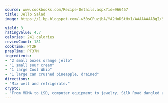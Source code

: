 ```yaml
---
source: www.cookbooks.com/Recipe-Details.aspx?id=966457
title: Jello Salad
image: https://1.bp.blogspot.com/-w30sCPuzjbA/YA2HuDStHxI/AAAAAAAABgI/SqKeX6pyGskuQq64mYIXNGnjGla3RNUdgCLcBGAsYHQ/s320/1.png

yield: 3
ratingValue: 4.7
calories: 241 calories
reviewCount: 181
cookTime: PT2H
prepTime: PT37M
ingredients:
- "2 small boxes orange jello"
- "1 small sour cream"
- "1 large Cool Whip"
- "1 large can crushed pineapple, drained"
directions:
- "Mix well and refrigerate."
crypto:
- "From MDMA to LSD, computer equipment to jewelry, Silk Road dangled a menu listing all the greatest things Bitcoin can buy."
---
```

